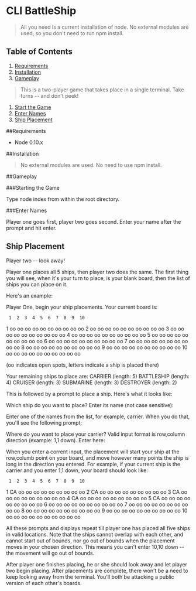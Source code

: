 # CLI BattleShip

> All you need is a current installation of node. No external modules are used, so you don't need to run npm install. 

## Table of Contents

1. [Requirements](#requirements)
1. [Installation](#installation)
1. [Gameplay](#gameplay)
> This is a two-player game that takes place in a single terminal. Take turns -- and don't peek!
   1. [Start the Game](#start-the-game)
   1. [Enter Names](#enter-names)
   1. [Ship Placement](#ship-placement)   

##Requirements
- Node 0.10.x

##Installation
> No external modules are used. No need to use npm install. 

##Gameplay

###Starting the Game

Type node index from within the root directory. 

###Enter Names

Player one goes first, player two goes second. Enter your name after the prompt and hit enter.

## Ship Placement

Player two -- look away! 

Player one places all 5 ships, then player two does the same. The first thing you will see,
when it's your turn to place, is your blank board, then the list of ships you can place on it. 

Here's an example: 

  Player One, begin your ship placements. Your current board is:

     1  2  3  4  5  6  7  8  9  10
  1  oo oo oo oo oo oo oo oo oo oo
  2  oo oo oo oo oo oo oo oo oo oo
  3  oo oo oo oo oo oo oo oo oo oo
  4  oo oo oo oo oo oo oo oo oo oo
  5  oo oo oo oo oo oo oo oo oo oo
  6  oo oo oo oo oo oo oo oo oo oo
  7  oo oo oo oo oo oo oo oo oo oo
  8  oo oo oo oo oo oo oo oo oo oo
  9  oo oo oo oo oo oo oo oo oo oo
  10 oo oo oo oo oo oo oo oo oo oo

  (oo indicates open spots, letters indicate a ship is placed there)

  Your remaining ships to place are:
  CARRIER (length: 5)
  BATTLESHIP (length: 4)
  CRUISER (length: 3)
  SUBMARINE (length: 3)
  DESTROYER (length: 2)

This is followed by a prompt to place a ship. Here's what it looks like: 
  
  Which ship do you want to place?
  Enter its name (not case sensitive):

Enter one of the names from the list, for example, carrier. When you do that, you'll see the following prompt: 

  Where do you want to place your carrier?
  Valid input format is row,column direction (example: 1,1 down). Enter here: 

When you enter a corrent input, the placement will start your ship at the row,columb point on your board, and move 
however many points the ship is long in the direction you entered. For example, if your current ship is the carrier 
and you enter 1,1 down, your board should look like: 

     1  2  3  4  5  6  7  8  9  10
  1  CA oo oo oo oo oo oo oo oo oo
  2  CA oo oo oo oo oo oo oo oo oo
  3  CA oo oo oo oo oo oo oo oo oo
  4  CA oo oo oo oo oo oo oo oo oo
  5  CA oo oo oo oo oo oo oo oo oo
  6  oo oo oo oo oo oo oo oo oo oo
  7  oo oo oo oo oo oo oo oo oo oo
  8  oo oo oo oo oo oo oo oo oo oo
  9  oo oo oo oo oo oo oo oo oo oo
  10 oo oo oo oo oo oo oo oo oo oo

All these prompts and displays repeat till player one has placed all five ships in valid locations. Note that the ships cannot overlap 
with each other, and cannot start out of bounds, nor go out of bounds when the placement moves in your chosen direction. This means you 
can't enter 10,10 down -- the movement will go out of bounds. 

After player one finishes placing, he or she should look away and let player two begin placing. After placements are complete, there won't 
be a need to keep looking away from the terminal. You'll both be attacking a public version of each other's boards. 


